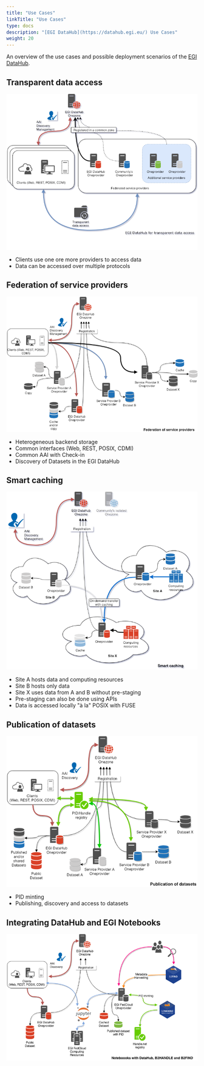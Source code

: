 ```yaml
---
title: "Use Cases"
linkTitle: "Use Cases"
type: docs
description: "[EGI DataHub](https://datahub.egi.eu/) Use Cases"
weight: 20
---
```


An overview of the use cases and possible deployment scenarios of the
[EGI DataHub](https://datahub.egi.eu/).

## Transparent data access

![image](transparent-data-access.png)

- Clients use one ore more providers to access data
- Data can be accessed over multiple protocols

## Federation of service providers

![image](federation-of-service-providers.png)

- Heterogeneous backend storage
- Common interfaces (Web, REST, POSIX, CDMI)
- Common AAI with Check-in
- Discovery of Datasets in the EGI DataHub

## Smart caching

![image](smart-caching.png)

- Site A hosts data and computing resources
- Site B hosts only data
- Site X uses data from A and B without pre-staging
- Pre-staging can also be done using APIs
- Data is accessed locally "à la" POSIX with FUSE

## Publication of datasets

![image](publication-of-datasets.png)

- PID minting
- Publishing, discovery and access to datasets

## Integrating DataHub and EGI Notebooks

![image](notebooks-integration.png)
